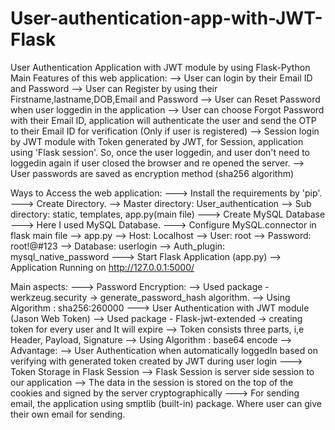 # User-authentication-app-with-JWT-Flask
User Authentication Application with JWT module by using Flask-Python 
Main Features of this web application:
      --> User can login by their Email ID and Password
      --> User can Register by using their Firstname,lastname,DOB,Email and Password
      --> User can Reset Password when user loggedin in the application
      --> User can choose Forgot Password with their Email ID, application will authenticate the user and send the OTP to their Email ID for verification (Only if user             is registered)
      --> Session login by JWT module with Token generated by JWT, for Session, application using 'Flask session'. So, once the user loggedin, and user don't need to               loggedin again if user closed the browser and re opened the server.
      --> User passwords are saved as encryption method (sha256 algorithm)
      
 
Ways to Access the web application:
  ---> Install the requirements by 'pip'.
  ---> Create Directory.
      --> Master directory: User_authentication 
            --> Sub directory: static, templates, app.py(main file)
  ---> Create MySQL Database
       ---> Here I used MySQL Database.
  ---> Configure MySQL.connector in flask main file --> app.py
       --> Host: Localhost
       --> User: root
       --> Password: root!@#123
       --> Database: userlogin
       --> Auth_plugin: mysql_native_password
  ---> Start Flask Application (app.py)
       --> Application Running on http://127.0.0.1:5000/
       
Main aspects:
  ---> Password Encryption:
      --> Used package - werkzeug.security -> generate_password_hash algorithm.
      --> Using Algorithm : sha256:260000
  ---> User Authentication with JWT module (Jason Web Token)
      --> Used package - Flask-jwt-extended -> creating token for every user and It will expire
      --> Token consists three parts, i,e Header, Payload, Signature
      --> Using Algorithm : base64 encode 
      --> Advantage: --> User Authentication when automatically loggedIn based on verifying with generated token created by JWT during user login
  ---> Token Storage in Flask Session
      --> Flask Session is server side session to our application
      --> The data in the session is stored on the top of the cookies and signed by the server cryptographically
  ---> For sending email, the application using smptlib (built-in) package. Where user can give their own email for sending.
     
  


         
          
  
